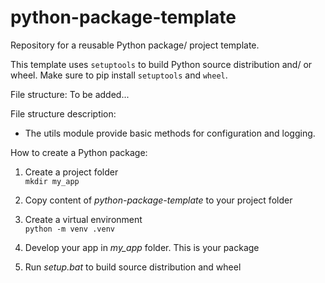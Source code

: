# python-package-template
Repository for a reusable Python package/ project template. 

This template uses ```setuptools``` to build Python source distribution and/ or wheel. 
Make sure to pip install ```setuptools``` and ```wheel```.

File structure:
To be added...

File structure description:
* The utils module provide basic methods for configuration and logging. 

How to create a Python package:  
1. Create a project folder   
```mkdir my_app```

2. Copy content of *python-package-template* to your project folder  

3. Create a virtual environment   
```python -m venv .venv```

3. Develop your app in *my_app* folder. This is your package   

4. Run *setup.bat* to build source distribution and wheel   
